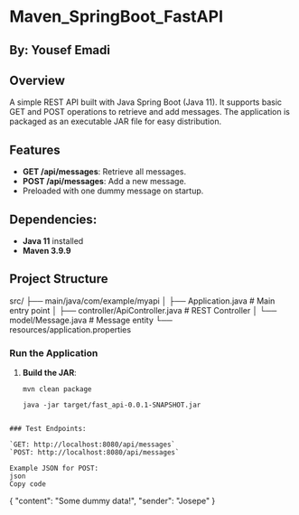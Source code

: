 # Maven_SpringBoot_FastAPI
## By: Yousef Emadi

## Overview

A simple REST API built with Java Spring Boot (Java 11). It supports basic GET and POST operations to retrieve and add messages. The application is packaged as an executable JAR file for easy distribution. 

## Features

- **GET /api/messages**: Retrieve all messages.
- **POST /api/messages**: Add a new message.
- Preloaded with one dummy message on startup.

## Dependencies:
- **Java 11** installed
- **Maven 3.9.9**

## Project Structure
src/
├── main/java/com/example/myapi
│   ├── Application.java       # Main entry point
│   ├── controller/ApiController.java # REST Controller
│   └── model/Message.java     # Message entity
└── resources/application.properties

### Run the Application

1. **Build the JAR**:
   ```
   mvn clean package
   
   java -jar target/fast_api-0.0.1-SNAPSHOT.jar
```

### Test Endpoints:

`GET: http://localhost:8080/api/messages`
`POST: http://localhost:8080/api/messages`

Example JSON for POST:
json
Copy code
```
{
  "content": "Some dummy data!",
  "sender": "Josepe"
}
```


